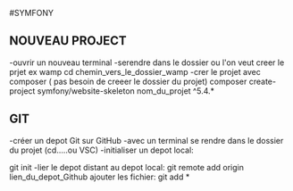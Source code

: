 #SYMFONY

## NOUVEAU PROJECT

-ouvrir un nouveau terminal
-serendre dans le dossier ou l'on veut creer le prjet ex wamp
cd chemin_vers_le_dossier_wamp
-crer le projet avec composer ( pas besoin de creeer le dossier du projet)
composer create-project symfony/website-skeleton nom_du_projet ^5.4.*


## GIT
-créer un depot Git sur GitHub
-avec un terminal se rendre dans le dossier du projet (cd.....ou VSC)
-initialiser un depot local:

git init
-lier le depot distant au depot local:
git remote add origin lien_du_depot_Github
ajouter les fichier:
git add *